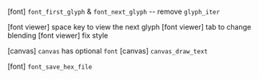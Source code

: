 [font] `font_first_glyph` & `font_next_glyph` -- remove `glyph_iter`

[font viewer] space key to view the next glyph
[font viewer] tab to change blending
[font viewer] fix style

[canvas] `canvas` has optional `font`
[canvas] `canvas_draw_text`

[font] `font_save_hex_file`
